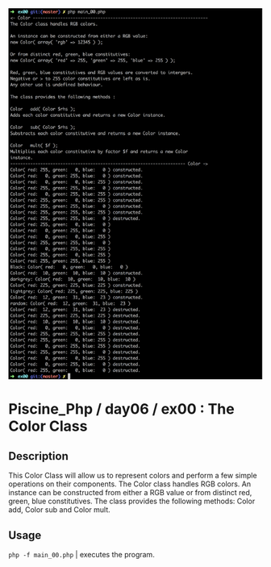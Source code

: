 <img src="../../resources/images/color.png" width="1200">

# Piscine_Php / day06 / ex00 : The Color Class

## Description
This Color Class will allow us to represent colors and perform a few simple operations on their components.
The Color class handles RGB colors. An instance can be constructed from either a RGB value or from distinct red, green, blue constitutives. The class provides the following methods: Color add, Color sub and Color mult.

## Usage
`php -f main_00.php` | executes the program.
